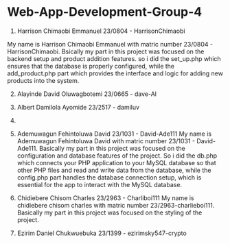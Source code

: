 # Web-App-Development-Group-4

1. Harrison Chimaobi Emmanuel 23/0804 - HarrisonChimaobi

My name is Harrison Chimaobi Emmanuel with matric number 23/0804 - HarrisonChimaobi. Bsically my part in this project was focused on the backend setup and product addition features. so i did the set_up.php which ensures that the database is properly configured, while the add_product.php part which provides the interface and logic for adding new products into the system.

2. Alayinde David Oluwagbotemi 23/0665 - dave-Al
3. Albert Damilola Ayomide 23/2517 - damiluv
4.
5. Ademuwagun Fehintoluwa David 23/1031 - David-Ade111
  My name is Ademuwagun Fehintoluwa David with matric number 23/1031 - David-Ade111. Basically my part in this project was focused on the configuration and database features of the project. So i did the db.php which connects your PHP application to your MySQL database so that other PHP files and read and write data from the database, while the config.php part handles the database connection setup, which is essential for the app to interact with the MySQL database.

6. Chidiebere Chisom Charles 23/2963 - Charliboi111
    My name is chidiebere chisom charles with matric number 23/2963-charlieboi111. Basically my part in this project was focused on the styling of the project.
8. Ezirim Daniel Chukwuebuka 23/1399 - ezirimsky547-crypto
